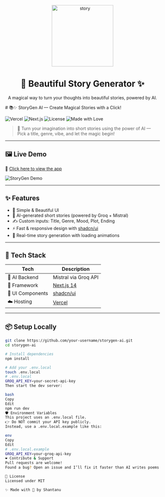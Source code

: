 <div align="center">
  <img src="https://media.giphy.com/media/v1.Y2lkPTc5MGI3NjExNHlmNm5iaHFnaWVmY25mc2l3cDJqaGV6M3MxaHN4bzFwOWY3bG9mNiZlcD12MV9naWZzX3NlYXJjaCZjdD1n/CVtNe84hhYF9u/giphy.gif" width="200" alt="story">
  <h1>🌸 Beautiful Story Generator ✨</h1>
  <p>A magical way to turn your thoughts into beautiful stories, powered by AI.</p>
</div>
# 📚✨ StoryGen AI — Create Magical Stories with a Click!

![Vercel](https://img.shields.io/badge/Deployed-Vercel-000?style=for-the-badge&logo=vercel)
![Next.js](https://img.shields.io/badge/Next.js-powered-000?style=for-the-badge&logo=next.js)
![License](https://img.shields.io/badge/License-MIT-blueviolet?style=for-the-badge)
![Made with Love](https://img.shields.io/badge/Made%20with-%E2%9D%A4-pink?style=for-the-badge)

> 🎉 Turn your imagination into short stories using the power of AI — Pick a title, genre, vibe, and let the magic begin!

---

## 🖼️ Live Demo

🔗 [Click here to view the app](https://beautiful-story-generator.vercel.app/)  

![StoryGen Demo](https://media.giphy.com/media/v1.Y2lkPTc5MGI3NjExd2EwZ3Zyc2w2dXdxNmc2OHlycHkyYm81amVncHptMXZhaGNwbHZ6biZlcD12MV9naWZzX3NlYXJjaCZjdD1n/gFWrXgKY6TuhpX9ZgM/giphy.gif)

---

## ✨ Features

- 🎨 Simple & Beautiful UI
- 🧠 AI-generated short stories (powered by Groq + Mistral)
- ✍️ Custom inputs: Title, Genre, Mood, Plot, Ending
- ⚡ Fast & responsive design with [shadcn/ui](https://ui.shadcn.com/)
- 💬 Real-time story generation with loading animations

---

## 🚀 Tech Stack

| Tech             | Description              |
|------------------|--------------------------|
| 🧠 AI Backend     | Mistral via Groq API     |
| 🧱 Framework      | [Next.js 14](https://nextjs.org/) |
| 🎨 UI Components  | [shadcn/ui](https://ui.shadcn.com/) |
| ☁️ Hosting        | [Vercel](https://vercel.com)        |

---

## 📦 Setup Locally

```bash
git clone https://github.com/your-username/storygen-ai.git
cd storygen-ai

# Install dependencies
npm install

# Add your .env.local
touch .env.local
# .env.local
GROQ_API_KEY=your-secret-api-key
Then start the dev server:

bash
Copy
Edit
npm run dev
🛡️ Environment Variables
This project uses an .env.local file.
👉 Do NOT commit your API key publicly.
Instead, use a .env.local.example like this:

env
Copy
Edit
# .env.local.example
GROQ_API_KEY=your-groq-api-key
❤️ Contribute & Support
Pull requests are welcome!
Found a bug? Open an issue and I’ll fix it faster than AI writes poems. 😄

📜 License
Licensed under MIT

✨ Made with 💛 by Shantanu
